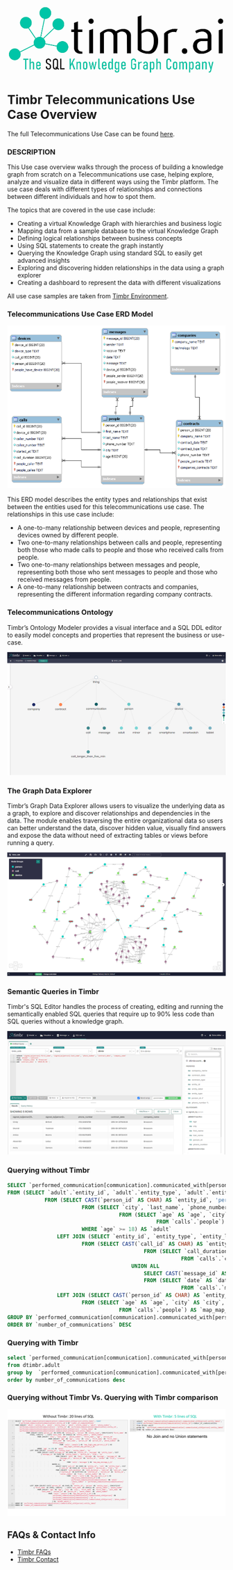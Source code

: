 ![Timbr logo description](Timbr_logo.png)

# Timbr Telecommunications Use Case Overview

The full Telecommunications Use Case can be found [here](http://telcom-tutorial.timbr.ai/#0). 

### DESCRIPTION
This Use case overview walks through the process of building a knowledge graph from scratch on a Telecommunications use case, helping explore, analyze and visualize data in different ways using the Timbr platform. 
The use case deals with different types of relationships and connections between different individuals and how to spot them. 

The topics that are covered in the use case include:

* Creating a virtual Knowledge Graph with hierarchies and business logic
* Mapping data from a sample database to the virtual Knowledge Graph
* Defining logical relationships between business concepts
* Using SQL statements to create the graph instantly
* Querying the Knowledge Graph using standard SQL to easily get advanced insights
* Exploring and discovering hidden relationships in the data using a graph explorer
* Creating a dashboard to represent the data with different visualizations

All use case samples are taken from [Timbr Environment](https://demo-env.timbr.ai/).

### Telecommunications Use Case ERD Model

![Telecommunications_ERD_Model](Telecommunications_ERD_Model.png)

This ERD model describes the entity types and relationships that exist between the entities used for this telecommunications use case. The relationships in this use case include:
* A one-to-many relationship between devices and people, representing devices owned by different people.
* Two one-to-many relationships between calls and people, representing both those who made calls to people and those who received calls from people. 
* Two one-to-many relationships between messages and people, representing both those who sent messages to people and those who received messages from people. 
* A one-to-many relationship between contracts and companies, representing the different information regarding company contracts.

### Telecommunications Ontology
Timbr’s Ontology Modeler provides a visual interface and a SQL DDL editor to easily model concepts and properties that represent the business or use-case.

![Telecommunications_Ontology](Telecommunications_ontology_model.png)

### The Graph Data Explorer
Timbr’s Graph Data Explorer allows users to visualize the underlying data as a graph, to explore and discover relationships and dependencies in the data. The module enables traversing the entire organizational data so users can better understand the data, discover hidden value, visually find answers and expose the data without need of extracting tables or views before running a query.

![Graph_Data_Explorer](Graph_explorer_telecommunications.png)


### Semantic Queries in Timbr

Timbr's SQL Editor handles the process of creating, editing and running the semantically enabled SQL queries that require up to 90% less code than SQL queries without a knowledge graph.

![Semantic_SQL](Telecommunications_sql.png)

### Querying without Timbr

```sql
SELECT `performed_communication[communication].communicated_with[person].entity_label`, COUNT(`performed_communication[communication].entity_id`) AS `number_of_communications`
FROM (SELECT `adult`.`entity_id`, `adult`.`entity_type`, `adult`.`entity_label`, `adult`.`phone_number`, `performed_communication[communication]`.`entity_id` AS `performed_communication[communication].entity_id`, `performed_communication[communication].communicated_with[person]`.`entity_label` AS `performed_communication[communication].communicated_with[person].entity_label`
            FROM (SELECT CAST(`person_id` AS CHAR) AS `entity_id`, 'person' AS `entity_type`, CONCAT(CAST(`first_name` AS CHAR), CONCAT(' ', CAST(`last_name` AS CHAR))) AS `entity_label`, `phone_number`
                        FROM (SELECT `city`, `last_name`, `phone_number`, `first_name`, `age`, `person_id`
                                    FROM (SELECT `age` AS `age`, `city` AS `city`, `first_name` AS `first_name`, `last_name` AS `last_name`, `person_id` AS `person_id`, `phone_number` AS `phone_number`
                                                FROM `calls`.`people`) AS `map_logic_map_person_1_13`) AS `map_logic_concept_map_person_1_14`
                        WHERE `age` >= 18) AS `adult`
                LEFT JOIN (SELECT `entity_id`, `entity_type`, `entity_label`, `to`
                        FROM (SELECT CAST(`call_id` AS CHAR) AS `entity_id`, 'call' AS `entity_type`, CAST(`call_id` AS CHAR) AS `entity_label`, `device_id`, `from`, `to`
                                            FROM (SELECT `call_duration` AS `call_duration`, `call_id` AS `call_id`, CAST(`started_at` AS DATETIME) AS `started_at`, `device_id` AS `device_id`, `caller_number` AS `from`, `callee_number` AS `to`
                                                        FROM `calls`.`calls`) AS `map_map_call_1_15`
                                        UNION ALL
                                            SELECT CAST(`message_id` AS CHAR) AS `entity_id`, 'message' AS `entity_type`, CAST(`message_id` AS CHAR) AS `entity_label`, `device_id`, `from`, `to`
                                            FROM (SELECT `date` AS `date`, `message` AS `message`, `message_id` AS `message_id`, `device_id` AS `device_id`, `sender` AS `from`, `receiver` AS `to`
                                                        FROM `calls`.`messages`) AS `map_map_message_1_16`) AS `map_union_communication_17`) AS `performed_communication[communication]` ON `adult`.`phone_number` = `performed_communication[communication]`.`to`
                LEFT JOIN (SELECT CAST(`person_id` AS CHAR) AS `entity_id`, 'person' AS `entity_type`, CONCAT(CAST(`first_name` AS CHAR), CONCAT(' ', CAST(`last_name` AS CHAR))) AS `entity_label`, `phone_number`
                        FROM (SELECT `age` AS `age`, `city` AS `city`, `first_name` AS `first_name`, `last_name` AS `last_name`, `person_id` AS `person_id`, `phone_number` AS `phone_number`
                                    FROM `calls`.`people`) AS `map_map_person_1_18`) AS `performed_communication[communication].communicated_with[person]` ON `performed_communication[communication]`.`to` = `performed_communication[communication].communicated_with[person]`.`phone_number`) AS `dtimbr_adult_1`
GROUP BY `performed_communication[communication].communicated_with[person].entity_label`
ORDER BY `number_of_communications` DESC
```
### Querying with Timbr 

```sql
select `performed_communication[communication].communicated_with[person].entity_label`, count(`performed_communication[communication].entity_id`) number_of_communications
from dtimbr.adult
group by  `performed_communication[communication].communicated_with[person].entity_label`
order by number_of_communications desc
```

### Querying without Timbr Vs. Querying with Timbr comparison

![Query_Comparison](Query_with_and_without_Timbr.png)


## FAQs & Contact Info

* [Timbr FAQs](https://timbr.ai/timbr-faqs/)  
* [Timbr Contact](https://timbr.ai/contact/)
